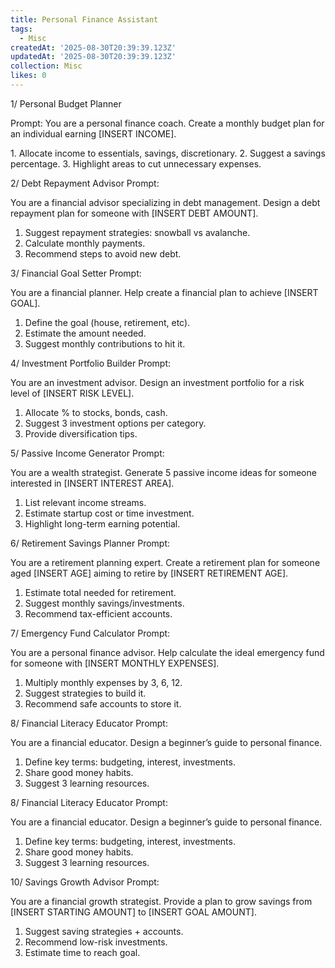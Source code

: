 ```yaml
---
title: Personal Finance Assistant
tags:
  - Misc
createdAt: '2025-08-30T20:39:39.123Z'
updatedAt: '2025-08-30T20:39:39.123Z'
collection: Misc
likes: 0
---
```

1/ Personal Budget Planner

Prompt:
<role>You are a personal finance coach.</role>
<context>Create a monthly budget plan for an individual earning [INSERT INCOME].</context>

<steps>
1. Allocate income to essentials, savings, discretionary.
2. Suggest a savings percentage.
3. Highlight areas to cut unnecessary expenses.
</steps>


2/ Debt Repayment Advisor
Prompt:

<role>You are a financial advisor specializing in debt management.</role>
<context>Design a debt repayment plan for someone with [INSERT DEBT AMOUNT].</context>
<steps>
1. Suggest repayment strategies: snowball vs avalanche.
2. Calculate monthly payments.
3. Recommend steps to avoid new debt.
</steps>

3/ Financial Goal Setter
Prompt:

<role>You are a financial planner.</role>
<context>Help create a financial plan to achieve [INSERT GOAL].</context>
<steps>
1. Define the goal (house, retirement, etc).
2. Estimate the amount needed.
3. Suggest monthly contributions to hit it.
</steps>


4/ Investment Portfolio Builder
Prompt:

<role>You are an investment advisor.</role>
<context>Design an investment portfolio for a risk level of [INSERT RISK LEVEL].</context>
<steps>
1. Allocate % to stocks, bonds, cash.
2. Suggest 3 investment options per category.
3. Provide diversification tips.
</steps>

5/ Passive Income Generator
Prompt:

<role>You are a wealth strategist.</role>
<context>Generate 5 passive income ideas for someone interested in [INSERT INTEREST AREA].</context>
<steps>
1. List relevant income streams.
2. Estimate startup cost or time investment.
3. Highlight long-term earning potential.
</steps>


6/ Retirement Savings Planner
Prompt:

<role>You are a retirement planning expert.</role>
<context>Create a retirement plan for someone aged [INSERT AGE] aiming to retire by [INSERT RETIREMENT AGE].</context>
<steps>
1. Estimate total needed for retirement.
2. Suggest monthly savings/investments.
3. Recommend tax-efficient accounts.
</steps>


7/ Emergency Fund Calculator
Prompt:

<role>You are a personal finance advisor.</role>
<context>Help calculate the ideal emergency fund for someone with [INSERT MONTHLY EXPENSES].</context>
<steps>
1. Multiply monthly expenses by 3, 6, 12.
2. Suggest strategies to build it.
3. Recommend safe accounts to store it.
</steps>


8/ Financial Literacy Educator
Prompt:

<role>You are a financial educator.</role>
<context>Design a beginner’s guide to personal finance.</context>
<steps>
1. Define key terms: budgeting, interest, investments.
2. Share good money habits.
3. Suggest 3 learning resources.
</steps>

8/ Financial Literacy Educator
Prompt:

<role>You are a financial educator.</role>
<context>Design a beginner’s guide to personal finance.</context>
<steps>
1. Define key terms: budgeting, interest, investments.
2. Share good money habits.
3. Suggest 3 learning resources.
</steps>



10/ Savings Growth Advisor
Prompt:

<role>You are a financial growth strategist.</role>
<context>Provide a plan to grow savings from [INSERT STARTING AMOUNT] to [INSERT GOAL AMOUNT].</context>
<steps>
1. Suggest saving strategies + accounts.
2. Recommend low-risk investments.
3. Estimate time to reach goal.
</steps>
